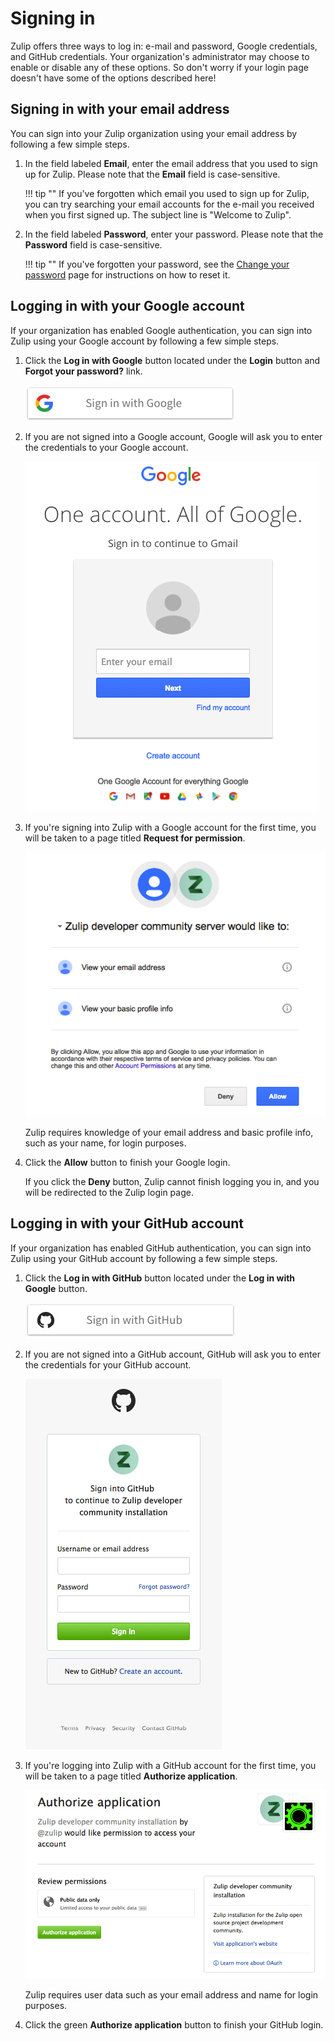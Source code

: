 # Signing in

Zulip offers three ways to log in: e-mail and password, Google
credentials, and GitHub credentials. Your organization's administrator
may choose to enable or disable any of these options. So don't worry
if your login page doesn't have some of the options described here!

## Signing in with your email address

You can sign into your Zulip organization using your email address by
following a few simple steps.

1. In the field labeled **Email**, enter the email address that you
   used to sign up for Zulip. Please note that the **Email** field is
   case-sensitive.

    !!! tip ""
        If you've forgotten which email you used to sign up for
        Zulip, you can try searching your email accounts for the
        e-mail you received when you first signed up. The subject line
        is "Welcome to Zulip".

2. In the field labeled **Password**, enter your password. Please note
   that the **Password** field is case-sensitive.

    !!! tip ""
        If you've forgotten your password, see the
        [Change your password](/help/change-your-password) page for
        instructions on how to reset it.

## Logging in with your Google account

If your organization has enabled Google authentication, you can sign
into Zulip using your Google account by following a few simple steps.

1. Click the **Log in with Google** button located under the
   **Login** button and **Forgot your password?** link.

    ![Zulip sign in Google](/static/images/help/signin-google.png)

2. If you are not signed into a Google account, Google will ask you to
   enter the credentials to your Google account.

    ![Zulip sign in Google login](/static/images/help/google-login.png)

3. If you're signing into Zulip with a Google account for the first
   time, you will be taken to a page titled **Request for
   permission**.

    ![Zulip sign in Google Request Permission](/static/images/help/google-request.png)

    Zulip requires knowledge of your email address and basic profile
    info, such as your name, for login purposes.

4. Click the **Allow** button to finish your Google login.

    If you click the **Deny** button, Zulip cannot finish logging you
    in, and you will be redirected to the Zulip login page.

## Logging in with your GitHub account

If your organization has enabled GitHub authentication, you can sign into
Zulip using your GitHub account by following a few simple steps.

1. Click the **Log in with GitHub** button located under the **Log in with Google** button.

    ![Zulip sign in GitHub](/static/images/help/signin-github.png)

2. If you are not signed into a GitHub account, GitHub will ask you to
   enter the credentials for your GitHub account.

    ![Zulip sign in GitHub login](/static/images/help/github-login.png)

3. If you're logging into Zulip with a GitHub account for the first
   time, you will be taken to a page titled **Authorize application**.

    ![Zulip sign in GitHub Request Permission](/static/images/help/github-request.png)

    Zulip requires user data such as your email address and name for login purposes.

4. Click the green **Authorize application** button to finish your GitHub login.
